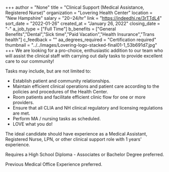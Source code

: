 +++
author = "None"
title = "Clinical Support (Medical Assistance, Registered Nurse)"
organization = "Lovering Health Center"
location = "New Hampshire"
salary = "$20-$24/hr"
link = "https://indeedhi.re/3rTTdL4"
sort_date = "2022-01-26"
created_at = "January 26, 2022"
closing_date = "-"
a_job_type = ["Full Time"]
b_benefits = ["General Benefits","Dental","Sick time","Paid Vacation","Health Insurance","Trans health"]
c_feedback = ""
aa_degrees_required = "Certification required"
thumbnail = "../../images/Lovering-logo-stacked-final01-1_53b691d7.jpg"
+++
We are looking for a pro-choice, enthusiastic addition to our team who will assist the clinical staff with carrying out daily tasks to provide excellent care to our community! 

Tasks may include, but are not limited to:
- Establish patient and community relationships.
- Maintain efficient clinical operations and patient care according to the policies and procedures of the Health Center.
- Room patients and facilitate efficient clinic flow for one or more providers.
- Ensure that all CLIA and NH clinical regulatory and licensing regulations are met.
- Perform MA / nursing tasks as scheduled.
- LOVE what you do!

The ideal candidate should have experience as a Medical Assistant, Registered Nurse, LPN, or other clinical support role with 1 years' experience.

Requires a High School Diploma - Associates or Bachelor Degree preferred.

Previous Medical Office Experience preferred.